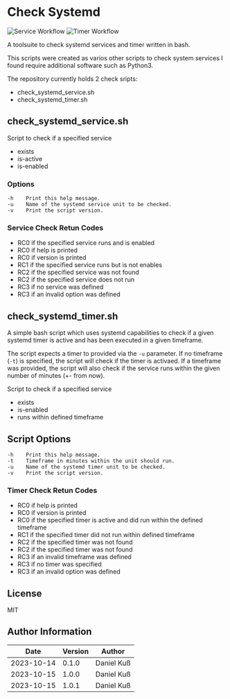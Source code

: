 # Check Systemd

![Service Workflow](https://github.com/cthullu/systemd_timer_check/actions/workflows/systemd_service.yml/badge.svg?branch=main) ![Timer Workflow](https://github.com/cthullu/systemd_timer_check/actions/workflows/systemd_timer.yml/badge.svg?branch=main)

A toolsuite to check systemd services and timer written in bash.

This scripts were created as varios other scripts to check system services I
found require additional software such as Python3.

The repository currently holds 2 check sripts:

* check_systemd_service.sh
* check_systemd_timer.sh

## check_systemd_service.sh

Script to check if a specified service

* exists
* is-active
* is-enabled

### Options

~~~SHELL
-h    Print this help message.
-u    Name of the systemd service unit to be checked.
-v    Print the script version.
~~~

### Service Check Retun Codes

* RC0 if the specified service runs and is enabled
* RC0 if help is printed
* RC0 if version is printed
* RC1 if the specified service runs but is not enables
* RC2 if the specified service was not found
* RC2 if the specified service does not run
* RC3 if no service was defined
* RC3 if an invalid option was defined

## check_systemd_timer.sh

A simple bash script which uses systemd capabilities to check if a given systemd
timer is active and has been executed in a given timeframe.

The script expects a timer to provided via the `-u` parameter. If no timeframe
(`-t`) is specified, the script will check if the timer is activaed. If a
timeframe was provided, the script will also check if the service runs within
the given number of minutes (+- from now).

Script to check if a specified service

* exists
* is-enabled
* runs within defined timeframe

## Script Options

~~~SHELL
-h    Print this help message.
-t    Timeframe in minutes within the unit should run.
-u    Name of the systemd timer unit to be checked.
-v    Print the script version.
~~~

### Timer Check Retun Codes

* RC0 if help is printed
* RC0 if version is printed
* RC0 if the specified timer is active and did run within the defined timeframe
* RC1 if the specified timer did not run within defined timeframe
* RC2 if the specified timer was not found
* RC2 if the specified timer was not found
* RC3 if an invalid timeframe was defined
* RC3 if no timer was specified
* RC3 if an invalid option was defined

## License

MIT

## Author Information

| Date        | Version | Author      |
|-------------|---------|-------------|
| 2023-10-14  | 0.1.0   | Daniel Kuß  |
| 2023-10-15  | 1.0.0   | Daniel Kuß  |
| 2023-10-15  | 1.0.1   | Daniel Kuß  |
